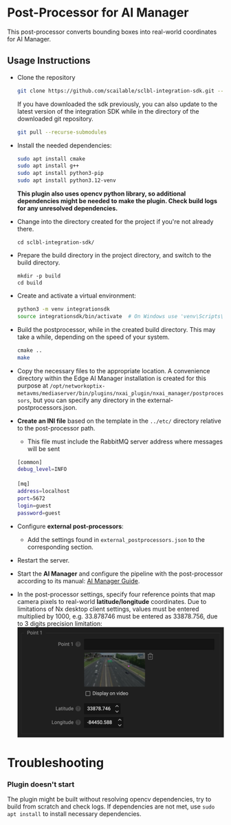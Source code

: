 # Post-Processor for AI Manager

This post-processor converts bounding boxes into real-world coordinates for AI Manager.

## Usage Instructions

- Clone the repository
   ```sh
   git clone https://github.com/scailable/sclbl-integration-sdk.git --recurse-submodules
   ```
   If you have downloaded the sdk previously, you can also update to the latest version of the integration SDK while in the directory of the downloaded git repository.
   ```sh
   git pull --recurse-submodules
   ```
- Install the needed dependencies:
   ```sh
   sudo apt install cmake
   sudo apt install g++
   sudo apt install python3-pip
   sudo apt install python3.12-venv
   ```
  **This plugin also uses opencv python library, so additional dependencies might be needed to make the plugin. Check build logs for any unresolved dependencies.**


- Change into the directory created for the project if you're not already there.
   ```shell
   cd sclbl-integration-sdk/
   ```
- Prepare the build directory in the project directory, and switch to the build directory.
   ```shell
   mkdir -p build
   cd build
   ```
- Create and activate a virtual environment:
   ```sh
   python3 -m venv integrationsdk
   source integrationsdk/bin/activate  # On Windows use 'venv\Scripts\activate'
   ```
- Build the postprocessor, while in the created build directory. This may take a while, depending on the speed of your system.
   ```sh
   сmake ..
   make
   ```
- Copy the necessary files to the appropriate location. A convenience directory within the Edge AI Manager installation is created for this purpose at `/opt/networkoptix-metavms/mediaserver/bin/plugins/nxai_plugin/nxai_manager/postprocessors`, but you can specify any directory in the external-postprocessors.json.

- **Create an INI file** based on the template in the `../etc/` directory relative to the post-processor path.
   - This file must include the RabbitMQ server address where messages will be sent
   ```sh
   [common]
   debug_level=INFO
   
   [mq]
   address=localhost
   port=5672
   login=guest
   password=guest
   ```
- Configure **external post-processors**:
   - Add the settings found in `external_postprocessors.json` to the corresponding section.
- Restart the server.
- Start the **AI Manager** and configure the pipeline with the post-processor according to its manual: [AI Manager Guide](https://nx.docs.scailable.net/nx-ai-manager/get-started-with-the-nx-ai-manager-plugin).
- In the post-processor settings, specify four reference points that map camera pixels to real-world **latitude/longitude** coordinates. Due to limitations of Nx desktop client settings, values must be entered multiplied by 1000, e.g. 33.878746 must be entered as 33878.756, due to 3 digits precision limitation:
![alt text](https://github.com/BIshounen/sclbl-integration-sdk/blob/main/postprocessor-python-geoposition/readme_images/settings.png?raw=true)

# Troubleshooting

### Plugin doesn't start

The plugin might be built without resolving opencv dependencies, try to build from scratch and check logs. If dependencies are not met, use `sudo apt install` to install necessary dependencies.
